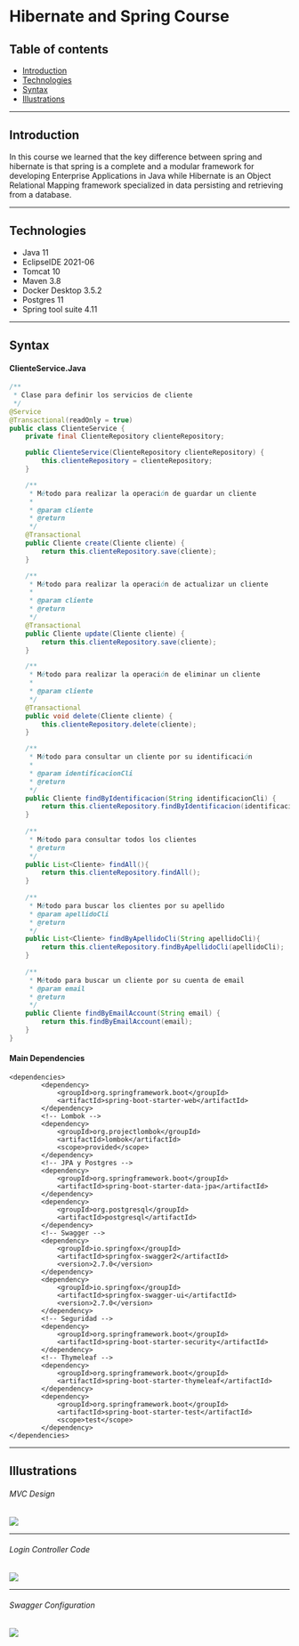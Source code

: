 # Hibernate and Spring Course

## Table of contents
* [Introduction](#introduction) 
* [Technologies](#technologies)
* [Syntax](#syntax)
* [Illustrations](#illustrations)
*******************************************************
## Introduction
In this course we learned that the key difference between spring and hibernate is that spring is a complete and a modular framework for developing Enterprise Applications in Java while Hibernate is an Object Relational Mapping framework specialized in data persisting and retrieving from a database. 
*******************************************************
## Technologies
* Java 11
* EclipseIDE 2021-06
* Tomcat 10
* Maven 3.8
* Docker Desktop 3.5.2
* Postgres 11
* Spring tool suite 4.11
*******************************************************

## Syntax
#### ClienteService.Java
```java
/**
 * Clase para definir los servicios de cliente
 */
@Service
@Transactional(readOnly = true)
public class ClienteService {
	private final ClienteRepository clienteRepository;

	public ClienteService(ClienteRepository clienteRepository) {
		this.clienteRepository = clienteRepository;
	}

	/**
	 * Método para realizar la operación de guardar un cliente
	 * 
	 * @param cliente
	 * @return
	 */
	@Transactional
	public Cliente create(Cliente cliente) {
		return this.clienteRepository.save(cliente);
	}

	/**
	 * Método para realizar la operación de actualizar un cliente
	 * 
	 * @param cliente
	 * @return
	 */
	@Transactional
	public Cliente update(Cliente cliente) {
		return this.clienteRepository.save(cliente);
	}

	/**
	 * Método para realizar la operación de eliminar un cliente
	 * 
	 * @param cliente
	 */
	@Transactional
	public void delete(Cliente cliente) {
		this.clienteRepository.delete(cliente);
	}

	/**
	 * Método para consultar un cliente por su identificación
	 * 
	 * @param identificacionCli
	 * @return
	 */
	public Cliente findByIdentificacion(String identificacionCli) {
		return this.clienteRepository.findByIdentificacion(identificacionCli);
	}
	
	/**
	 * Método para consultar todos los clientes
	 * @return
	 */
	public List<Cliente> findAll(){
		return this.clienteRepository.findAll();
	}
	
	/**
	 * Método para buscar los clientes por su apellido
	 * @param apellidoCli
	 * @return
	 */
	public List<Cliente> findByApellidoCli(String apellidoCli){
		return this.clienteRepository.findByApellidoCli(apellidoCli);
	}
	
	/**
	 * Método para buscar un cliente por su cuenta de email
	 * @param email
	 * @return
	 */
	public Cliente findByEmailAccount(String email) {
		return this.findByEmailAccount(email);
	}
}
```
#### Main Dependencies
```
<dependencies>
		<dependency>
			<groupId>org.springframework.boot</groupId>
			<artifactId>spring-boot-starter-web</artifactId>
		</dependency>
		<!-- Lombok -->
		<dependency>
			<groupId>org.projectlombok</groupId>
			<artifactId>lombok</artifactId>
			<scope>provided</scope>
		</dependency>
		<!-- JPA y Postgres -->
		<dependency>
			<groupId>org.springframework.boot</groupId>
			<artifactId>spring-boot-starter-data-jpa</artifactId>
		</dependency>
		<dependency>
			<groupId>org.postgresql</groupId>
			<artifactId>postgresql</artifactId>
		</dependency>
		<!-- Swagger -->
		<dependency>
			<groupId>io.springfox</groupId>
			<artifactId>springfox-swagger2</artifactId>
			<version>2.7.0</version>
		</dependency>
		<dependency>
			<groupId>io.springfox</groupId>
			<artifactId>springfox-swagger-ui</artifactId>
			<version>2.7.0</version>
		</dependency>
		<!-- Seguridad -->
		<dependency>
			<groupId>org.springframework.boot</groupId>
			<artifactId>spring-boot-starter-security</artifactId>
		</dependency>
		<!-- Thymeleaf -->
		<dependency>
			<groupId>org.springframework.boot</groupId>
			<artifactId>spring-boot-starter-thymeleaf</artifactId>
		</dependency>
		<dependency>
			<groupId>org.springframework.boot</groupId>
			<artifactId>spring-boot-starter-test</artifactId>
			<scope>test</scope>
		</dependency>
</dependencies>
```
*******************************************************

## Illustrations
###### MVC Design
![](images/1.jpg)
*******************************************************
###### Login Controller Code
![](images/2.jpg)
*******************************************************
###### Swagger Configuration
![](images/3.jpg)


